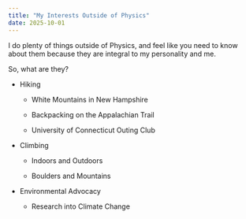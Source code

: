 ```yaml
---
title: "My Interests Outside of Physics"
date: 2025-10-01
---
```


I do plenty of things outside of Physics, and feel like you need to know about them because they are integral to my personality and me. 

So, what are they?

- Hiking
  
  - White Mountains in New Hampshire
  
  - Backpacking on the Appalachian Trail
  
  - University of Connecticut Outing Club

- Climbing
  
  - Indoors and Outdoors
  
  - Boulders and Mountains

- Environmental Advocacy
  
  - Research into Climate Change 
